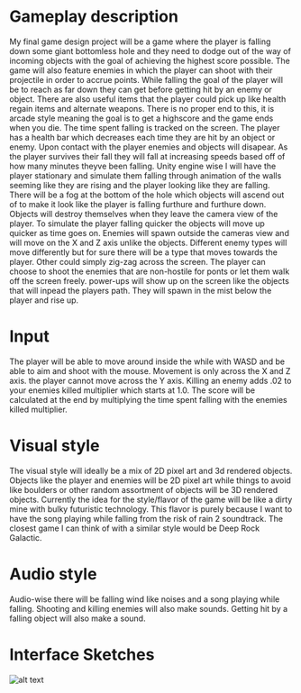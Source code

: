 # Gameplay description 
My final game design project will be a game where the player is falling down some giant bottomless hole and they need to dodge out of the way of incoming objects with the goal of achieving the highest score possible. The game will also feature enemies in which the player can shoot with their projectile in order to accrue points. While falling the goal of the player will be to reach as far down they can get before getting hit by an enemy or object. There are also useful items that the player could pick up like health regain items and alternate weapons. There is no proper end to this, it is arcade style meaning the goal is to get a highscore and the game ends when you die. The time spent falling is tracked on the screen. The player has a health bar which decreases each time they are hit by an object or enemy. Upon contact with the player enemies and objects will disapear. As the player survives their fall they will fall at increasing speeds based off of how many minutes theyve been falling.
Unity engine wise I will have the player stationary and simulate them falling through animation of the walls seeming like they are rising and the player looking like they are falling. There will be a fog at the bottom of the hole which objects will ascend out of to make it look like the player is falling furthure and furthure down. Objects will destroy themselves when they leave the camera view of the player. To simulate the player falling quicker the objects will move up quicker as time goes on. 
Enemies will spawn outside the cameras view and will move on the X and Z axis unlike the objects. Different enemy types will move differently but for sure there will be a type that moves towards the player. Other could simply zig-zag across the screen. The player can choose to shoot the enemies that are non-hostile for ponts or let them walk off the screen freely.
power-ups will show up on the screen like the objects that will inpead the players path. They will spawn in the mist below the player and rise up.

# Input
The player will be able to move around inside the while with WASD and be able to aim and shoot with the mouse. Movement is only across the X and Z axis. the player cannot move across the Y axis. Killing an enemy adds .02 to your enemies killed multiplier which starts at 1.0. The score will be calculated at the end by multiplying the time spent falling with the enemies killed multiplier.

# Visual style
The visual style will ideally be a mix of 2D pixel art and 3d rendered objects. Objects like the player and enemies will be 2D pixel art while things to avoid like boulders or other random assortment of objects will be 3D rendered objects. Currently the idea for the style/flavor of the game will be like a dirty mine with bulky futuristic technology. This flavor is purely because I want to have the song playing while falling from the risk of rain 2 soundtrack. The closest game I can think of with a similar style would be Deep Rock Galactic.

# Audio style
Audio-wise there will be falling wind like noises and a song playing while falling. Shooting and killing enemies will also make sounds. Getting hit by a falling object will also make a sound.

# Interface Sketches

![alt text](https://github.com/erikmelchers/csc470-fall2023/tree/main/assignments/final/Interface_Sketch)






